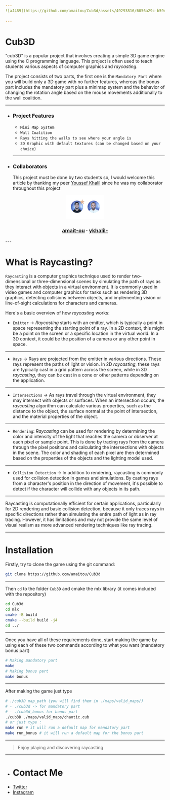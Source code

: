 ```yaml
---
![aJ489](https://github.com/amaitou/Cub3d/assets/49293816/6056a29c-b59d-469a-9867-2ddaa57ab407)

---
```

# Cub3D
"cub3D" is a popular project that involves creating a simple 3D game engine using the C programming language. This project is often used to teach students various aspects of computer graphics and *raycasting*.

The project consists of two parts, the first one is the `Mandatory Part` where you will build only a 3D game with no further features, whereas the bonus part includes the mandatory part plus a minimap system and the behavior of changing the rotation angle based on the mouse movements additionally to the wall coalition.

---
- ### Project Features
	- `Mini Map System`
	- `Wall Coalition`
	- `Rays hitting the walls to see where your angle is`
	- `3D Graphic with default textures (can be changed based on your choice)`
	---
- ### Collaborators
	This project must be done by two students so, I would welcome this article by thanking my peer [Youssef Khalil](https://github.com/Referee95) since he was my collaborator throughout this project
<p align="center">
	<img src="https://github.com/amaitou/1337/blob/master/Cursus/Images/Cub3d_Team.png" height=75>
	<h3 align="center">
	<a href="https://www.linkedin.com/in/amaitou/">amait-ou</a>
	<span> · </span>
	<a href="https://www.linkedin.com/in/youssef-khalil-21b747269/">ykhalil-</a>
	</h3>
</p>
---

# What is Raycasting?

`Raycasting` is a computer graphics technique used to render two-dimensional or three-dimensional scenes by simulating the path of rays as they interact with objects in a virtual environment. It is commonly used in video games and computer graphics for tasks such as rendering 3D graphics, detecting collisions between objects, and implementing vision or line-of-sight calculations for characters and cameras.

Here's a basic overview of how *raycasting* works:

- `Emitter` -> *Raycasting* starts with an emitter, which is typically a point in space representing the starting point of a ray. In a 2D context, this might be a point on the screen or a specific location in the virtual world. In a 3D context, it could be the position of a camera or any other point in space.
---
- `Rays` -> Rays are projected from the emitter in various directions. These rays represent the paths of light or vision. In 2D *raycasting*, these rays are typically cast in a grid pattern across the screen, while in 3D *raycasting*, they can be cast in a cone or other patterns depending on the application.
---
- `Intersections` -> As rays travel through the virtual environment, they may intersect with objects or surfaces. When an intersection occurs, the *raycasting* algorithm can calculate various properties, such as the distance to the object, the surface normal at the point of intersection, and the material properties of the object.
---
- `Rendering`: *Raycasting* can be used for rendering by determining the color and intensity of the light that reaches the camera or observer at each pixel or sample point. This is done by tracing rays from the camera through the pixel positions and calculating the intersections with objects in the scene. The color and shading of each pixel are then determined based on the properties of the objects and the lighting model used.
---
- `Collision Detection` -> In addition to rendering, raycasting is commonly used for collision detection in games and simulations. By casting rays from a character's position in the direction of movement, it's possible to detect if the character will collide with any objects in its path.
---

Raycasting is computationally efficient for certain applications, particularly for 2D rendering and basic collision detection, because it only traces rays in specific directions rather than simulating the entire path of light as in ray tracing. However, it has limitations and may not provide the same level of visual realism as more advanced rendering techniques like ray tracing.

---

# Installation

Firstly, try to clone the game using the git command:

```sh
git clone https://github.com/amaitou/Cub3d
```
---
Then `cd` to the folder `Cub3D` and cmake the mlx library (it comes included with the repository)

```sh
cd Cub3d
cd mlx
cmake -B build
cmake --build build -j4
cd ../
```
---
Once you have all of these requirements done, start making the game by using each of these two commands according to what you want (mandatory bonus part)

```sh
# Making mandatory part
make
# Making bonus part
make bonus
```
---
After making the game just type

```sh
# ./cub3D map_path (you will find them in ./maps/valid_maps/)
# - ./cub3d -> for mandatory part
# - ./cub3d_bonus for bonus part
./cub3D ./maps/valid_maps/chaotic.cub
# or just type :
make run # it will run a default map for mandatory part
make run_bonus # it will run a default map for the bonus part
```
---
> Enjoy playing and discovering raycasting
---

- # **Contact Me**

* [Twitter][_1]
* [Instagram][_2]

[_1]: https://twitter.com/amait0u
[_2]: https://www.instagram.com/amait0u
